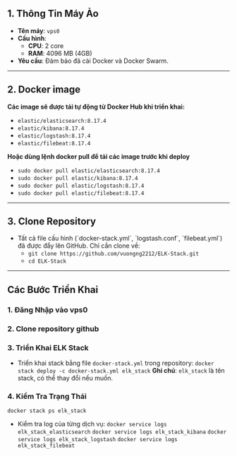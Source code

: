 ## 1. Thông Tin Máy Ảo

- **Tên máy**: `vps0`
- **Cấu hình**:
  - **CPU**: 2 core
  - **RAM**: 4096 MB (4GB)
- **Yêu cầu**: Đảm bảo đã cài Docker và Docker Swarm.

--- 

## 2. Docker image
**Các image sẽ được tải tự động từ Docker Hub khi triển khai:**
- `elastic/elasticsearch:8.17.4`
- `elastic/kibana:8.17.4`
- `elastic/logstash:8.17.4`
- `elastic/filebeat:8.17.4`

**Hoặc dùng lệnh docker pull để tải các image trước khi deploy**
- `sudo docker pull elastic/elasticsearch:8.17.4`
- `sudo docker pull elastic/kibana:8.17.4`
- `sudo docker pull elastic/logstash:8.17.4`
- `sudo docker pull elastic/filebeat:8.17.4`

---

## 3. Clone Repository
- Tất cả file cấu hình (\`docker-stack.yml\`, \`logstash.conf\`, \`filebeat.yml\`) đã được đẩy lên GitHub. Chỉ cần clone về:
  - `git clone https://github.com/vuongng2212/ELK-Stack.git`
  - `cd ELK-Stack`

---

## Các Bước Triển Khai
### 1. Đăng Nhập vào vps0
### 2. Clone repository github
### 3. Triển Khai ELK Stack
- Triển khai stack bằng file `docker-stack.yml` trong repository:
  ```docker stack deploy -c docker-stack.yml elk_stack```
  **Ghi chú**: `elk_stack` là tên stack, có thể thay đổi nếu muốn.
### 4. Kiểm Tra Trạng Thái
```docker stack ps elk_stack```
- Kiểm tra log của từng dịch vụ:
  ```docker service logs elk_stack_elasticsearch```
  ```docker service logs elk_stack_kibana```
  ```docker service logs elk_stack_logstash```
  ```docker service logs elk_stack_filebeat```